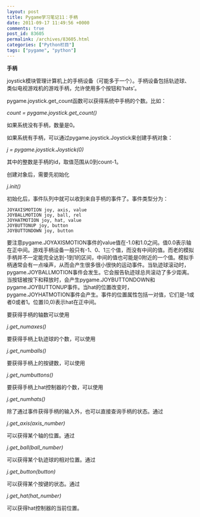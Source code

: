 ```yaml
---
layout: post
title: Pygame学习笔记11：手柄
date: 2011-09-17 11:49:56 +0000
comments: true
post_id: 83605
permalink: /archives/83605.html
categories: ["Python栏目"]
tags: ["pygame", "python"]
---
```


<strong>手柄</strong>

joystick模块管理计算机上的手柄设备（可能多于一个）。手柄设备包括轨迹球、类似电视游戏机的游戏手柄，允许使用多个按钮和’hats’。

pygame.joystick.get_count函数可以获得系统中手柄的个数。比如：

<em>count = pygame.joystick.get_count()</em>

如果系统没有手柄，数量是0。

如果系统有手柄，可以通过pygame.joystick.Joystick来创建手柄对象：

<em>j = pygame.joystick.Joystick(0)</em>

其中的整数是手柄的id，取值范围从0到count-1。

创建对象后，需要先初始化

<em>j.init()</em>

初始化后，事件队列中就可以收到来自手柄的事件了。事件类型分为：

    JOYAXISMOTION joy, axis, value
    JOYBALLMOTION joy, ball, rel
    JOYHATMOTION joy, hat, value
    JOYBUTTONUP joy, button
    JOYBUTTONDOWN joy, button

要注意pygame.JOYAXISMOTION事件的value值在-1.0和1.0之间。值0.0表示轴在正中间。游戏手柄设备一般只有-1、0、1三个值，而没有中间的值。而老的模拟手柄并不一定能完全达到-1到1的区间，中间的值也可能是0附近的一个值。模拟手柄通常会有一点噪声，从而会产生很多很小很快的运动事件。当轨迹球滚动时，pygame.JOYBALLMOTION事件会发生。它会报告轨迹球总共滚动了多少距离。当按钮被按下和释放时，会产生pygame.JOYBUTTONDOWN和pygame.JOYBUTTONUP事件。当hat的位置改变时，pygame.JOYHATMOTION事件会产生。事件的位置属性包括一对值，它们是-1或者0或者1。位置(0,0)表示hat在正中间。

要获得手柄的轴数可以使用

<em>j.get_numaxes()</em>

要获得手柄上轨迹球的个数，可以使用

<em>j.get_numballs()</em>

要获得手柄上的按键数，可以使用

<em>j.get_numbuttons()</em>

要获得手柄上hat控制器的个数，可以使用

<em>j.get_numhats()</em>

除了通过事件获得手柄的输入外，也可以直接查询手柄的状态。通过

<em>j.get_axis(axis_number)</em>

可以获得某个轴的位置。通过

<em>j.get_ball(ball_number)</em>

可以获得某个轨迹球的相对位置。通过

<em>j.get_button(button)</em>

可以获得某个按键的状态。通过

<em>j.get_hat(hat_number)</em>

可以获得hat控制器的当前位置。
